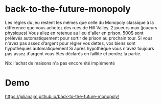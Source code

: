 # back-to-the-future-monopoly
Les règles du jeu restent les mêmes que celle du Monopoly classique à la différence que vous achetez des rues de Hill Valley.
2 joueurs max (joueurs physiques)
Vous allez en retenue au lieu d'aller en prison.
500$ sont prélevés automatiquement pour sortir de prison au prochain tour.
Si vous n'avez pas assez d'argent pour régler vos dettes, vos biens sont hypothéqués automatiquement
Si après hypothèque vous n'avez toujours pas assez d'argent vous êtes déclarés en faillite et perdez la partie.

Nb: l'achat de maisons n'a pas encore été implémenté

# Demo
https://julianajm.github.io/back-to-the-future-monopoly/
